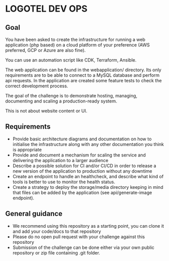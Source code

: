 # LOGOTEL DEV OPS

## Goal

You have been asked to create the infrastructure for running a web application (php based) on a cloud platform of your preference (AWS preferred, GCP or Azure are also fine).

You can use an automation script like CDK, Terraform, Ansible.

The web application can be found in the webapplication/ directory. Its only requirements are to be able to connect to a MySQL database and perform api requests.
In the application are created some feature tests to check the correct development process.

The goal of the challenge is to demonstrate hosting, managing, documenting and scaling a production-ready system.

This is not about website content or UI.

## Requirements

- Provide basic architecture diagrams and documentation on how to initialise the infrastructure along with any other documentation you think is appropriate
- Provide and document a mechanism for scaling the service and delivering the application to a larger audience
- Describe a possible solution for CI and/or CI/CD in order to release a new version of the application to production without any downtime
- Create an endpoint to handle an healthcheck, and describe what kind of tools is better to use to monitor the health status.
- Create a strategy to deploy the storage/media directory keeping in mind that files can be added by the application (see api/generate-image endpoint).


## General guidance

- We recommend using this repository as a starting point, you can clone it and add your code/docs to that repository
- Please do no open pull request with your challenge against this repository
- Submission of the challenge can be done either via your own public repository or zip file containing .git folder.